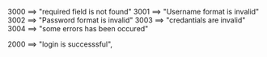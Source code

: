 3000 ==> "required field is not found"
3001 ==> "Username format is invalid"
3002 ==> "Password format is invalid"
3003 ==> "credantials are invalid"
3004 ==> "some errors has been occured"

2000 ==> "login is successsful",